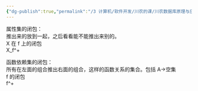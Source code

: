 ```yaml
---
{"dg-publish":true,"permalink":"/3 计算机/软件开发/川农的课/川农数据库原理与应用/闭包/","title":"闭包"}
---
```



属性集的闭包：  
推出来的放到一起，之后看看能不能推出来别的。  
X 在 f 上的闭包  
X_f^+

函数依赖集的闭包：  
所有在左面的组合推出右面的组合，这样的函数关系的集合。包括 A-\>空集  
f 的闭包  
f^+